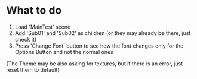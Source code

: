 # What to do
1) Load 'MainTest' scene
2) Add 'Sub01' and 'Sub02' as children (or they may already be there, just check it)
3) Press 'Change Font' button to see how the font changes only for the Options Button and not the normal ones

(The Theme may be also asking for textures, but if there is an error, just reset them to default)
